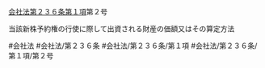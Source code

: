 [会社法第２３６条第１項](会社法＿＿＿＿第２３６条第１項)第２号

当該新株予約権の行使に際して出資される財産の価額又はその算定方法


#会社法
#会社法/第２３６条
#会社法/第２３６条/第１項
#会社法/第２３６条/第１項/第２号

